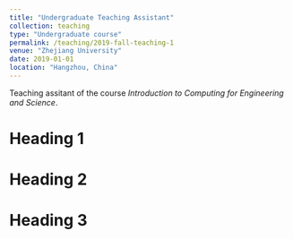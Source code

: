 ```yaml
---
title: "Undergraduate Teaching Assistant"
collection: teaching
type: "Undergraduate course"
permalink: /teaching/2019-fall-teaching-1
venue: "Zhejiang University"
date: 2019-01-01
location: "Hangzhou, China"
---
```


Teaching assitant of the course *Introduction to Computing for Engineering and Science*.

Heading 1
======

Heading 2
======

Heading 3
======
